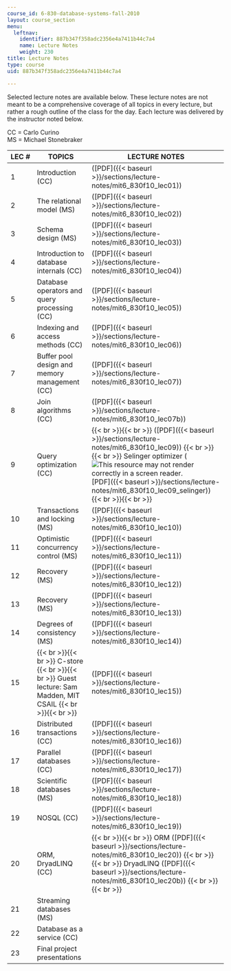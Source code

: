 ```yaml
---
course_id: 6-830-database-systems-fall-2010
layout: course_section
menu:
  leftnav:
    identifier: 887b347f358adc2356e4a7411b44c7a4
    name: Lecture Notes
    weight: 230
title: Lecture Notes
type: course
uid: 887b347f358adc2356e4a7411b44c7a4

---
```


Selected lecture notes are available below. These lecture notes are not meant to be a comprehensive coverage of all topics in every lecture, but rather a rough outline of the class for the day. Each lecture was delivered by the instructor noted below.

CC = Carlo Curino  
MS = Michael Stonebraker

| LEC # | TOPICS | LECTURE NOTES |
| --- | --- | --- |
| 1 | Introduction (CC) | ([PDF]({{< baseurl >}}/sections/lecture-notes/mit6_830f10_lec01)) |
| 2 | The relational model (MS) | ([PDF]({{< baseurl >}}/sections/lecture-notes/mit6_830f10_lec02)) |
| 3 | Schema design (MS) | ([PDF]({{< baseurl >}}/sections/lecture-notes/mit6_830f10_lec03)) |
| 4 | Introduction to database internals (CC) | ([PDF]({{< baseurl >}}/sections/lecture-notes/mit6_830f10_lec04)) |
| 5 | Database operators and query processing (CC) | ([PDF]({{< baseurl >}}/sections/lecture-notes/mit6_830f10_lec05)) |
| 6 | Indexing and access methods (CC) | ([PDF]({{< baseurl >}}/sections/lecture-notes/mit6_830f10_lec06)) |
| 7 | Buffer pool design and memory management (CC) | ([PDF]({{< baseurl >}}/sections/lecture-notes/mit6_830f10_lec07)) |
| 8 | Join algorithms (CC) | ([PDF]({{< baseurl >}}/sections/lecture-notes/mit6_830f10_lec07b)) |
| 9 | Query optimization (CC) |  {{< br >}}{{< br >}} ([PDF]({{< baseurl >}}/sections/lecture-notes/mit6_830f10_lec09)) {{< br >}}{{< br >}} Selinger optimizer (![This resource may not render correctly in a screen reader.](/images/inacessible.gif)[PDF]({{< baseurl >}}/sections/lecture-notes/mit6_830f10_lec09_selinger)) {{< br >}}{{< br >}}  |
| 10 | Transactions and locking (MS) | ([PDF]({{< baseurl >}}/sections/lecture-notes/mit6_830f10_lec10)) |
| 11 | Optimistic concurrency control (MS) | ([PDF]({{< baseurl >}}/sections/lecture-notes/mit6_830f10_lec11)) |
| 12 | Recovery (MS) | ([PDF]({{< baseurl >}}/sections/lecture-notes/mit6_830f10_lec12)) |
| 13 | Recovery (MS) | ([PDF]({{< baseurl >}}/sections/lecture-notes/mit6_830f10_lec13)) |
| 14 | Degrees of consistency (MS) | ([PDF]({{< baseurl >}}/sections/lecture-notes/mit6_830f10_lec14)) |
| 15 |  {{< br >}}{{< br >}} C-store {{< br >}}{{< br >}} Guest lecture: Sam Madden, MIT CSAIL {{< br >}}{{< br >}}  | ([PDF]({{< baseurl >}}/sections/lecture-notes/mit6_830f10_lec15)) |
| 16 | Distributed transactions (CC) | ([PDF]({{< baseurl >}}/sections/lecture-notes/mit6_830f10_lec16)) |
| 17 | Parallel databases (CC) | ([PDF]({{< baseurl >}}/sections/lecture-notes/mit6_830f10_lec17)) |
| 18 | Scientific databases (MS) | ([PDF]({{< baseurl >}}/sections/lecture-notes/mit6_830f10_lec18)) |
| 19 | NOSQL (CC) | ([PDF]({{< baseurl >}}/sections/lecture-notes/mit6_830f10_lec19)) |
| 20 | ORM, DryadLINQ (CC) |  {{< br >}}{{< br >}} ORM ([PDF]({{< baseurl >}}/sections/lecture-notes/mit6_830f10_lec20)) {{< br >}}{{< br >}} DryadLINQ ([PDF]({{< baseurl >}}/sections/lecture-notes/mit6_830f10_lec20b)) {{< br >}}{{< br >}}  |
| 21 | Streaming databases (MS) | &nbsp; |
| 22 | Database as a service (CC) | &nbsp; |
| 23 | Final project presentations |
